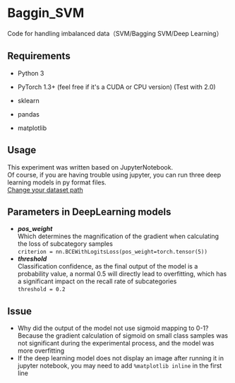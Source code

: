 # Baggin_SVM
Code for handling imbalanced data（SVM/Bagging SVM/Deep Learning）
## Requirements
* Python 3  

* PyTorch 1.3+ (feel free if it's a CUDA or CPU version) (Test with 2.0)  

* sklearn  

* pandas  
* matplotlib  
## Usage
This experiment was written based on JupyterNotebook.   
Of course, if you are having trouble using jupyter, you can run three deep learning models in py format files.  
<u>Change your dataset path</u>  
## Parameters in DeepLearning models  
* ***pos_weight***  
  Which determines the magnification of the gradient when calculating the loss of subcategory samples  
```criterion = nn.BCEWithLogitsLoss(pos_weight=torch.tensor(5))```
* ***threshold***  
  Classification confidence, as the final output of the model is a probability value, a normal 0.5 will directly
   lead to overfitting, which has a significant impact on the recall rate of subcategories  
```threshold = 0.2```  

## Issue
* Why did the output of the model not use sigmoid mapping to 0-1? Because the gradient calculation of sigmoid on small class samples was not significant during the experimental process, and the model was more overfitting  
* If the deep learning model does not display an image after running it in jupyter notebook, you may need to add ```%matplotlib inline``` in the first line

